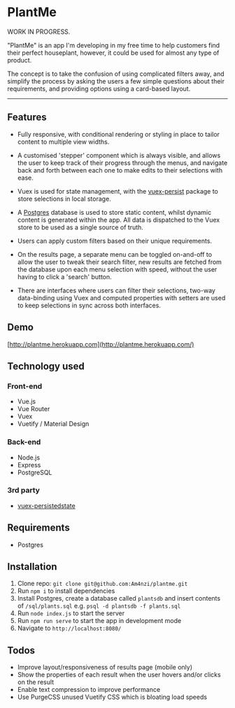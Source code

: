 # PlantMe

WORK IN PROGRESS.

"PlantMe" is an app I'm developing in my free time to help customers find their perfect houseplant, however, it could be used for almost any type of product.

The concept is to take the confusion of using complicated filters away, and simplify the process by asking the users a few simple questions about their requirements, and providing options using a card-based layout.

---

## Features

- Fully responsive, with conditional rendering or styling in place to tailor content to multiple view widths.

- A customised 'stepper' component which is always visible, and allows the user to keep track of their progress through the menus, and navigate back and forth between each one to make edits to their selections with ease.

- Vuex is used for state management, with the [vuex-persist](https://www.npmjs.com/package/vuex-persist) package to store selections in local storage.

- A [Postgres](https://www.postgresql.org/) database is used to store static content, whilst dynamic content is generated within the app. All data is dispatched to the Vuex store to be used as a single source of truth.

- Users can apply custom filters based on their unique requirements.

- On the results page, a separate menu can be toggled on-and-off to allow the user to tweak their search filter, new results are fetched from the database upon each menu selection with speed, without the user having to click a 'search' button.

- There are interfaces where users can filter their selections, two-way data-binding using Vuex and computed properties with setters are used to keep selections in sync across both interfaces.

## Demo

[http://plantme.herokuapp.com](http://plantme.herokuapp.com/)

## Technology used

### Front-end

-   Vue.js
-   Vue Router
-   Vuex
-   Vuetify / Material Design

### Back-end

-   Node.js
-   Express
-   PostgreSQL

### 3rd party

-   [vuex-persistedstate](https://www.npmjs.com/package/vuex-persistedstate)

## Requirements

- Postgres

## Installation

1. Clone repo: `git clone git@github.com:Am4nzi/plantme.git`
2. Run `npm i` to install dependencies
3.  Install Postgres, create a database called `plantsdb` and insert contents of `/sql/plants.sql` e.g. `psql -d plantsdb -f plants.sql`
4. Run `node index.js` to start the server
5. Run `npm run serve` to start the app in development mode
6.  Navigate to `http://localhost:8080/`

## Todos

- Improve layout/responsiveness of results page (mobile only)
- Show the properties of each result when the user hovers and/or clicks on the result
- Enable text compression to improve performance
- Use PurgeCSS unused Vuetify CSS which is bloating load speeds
